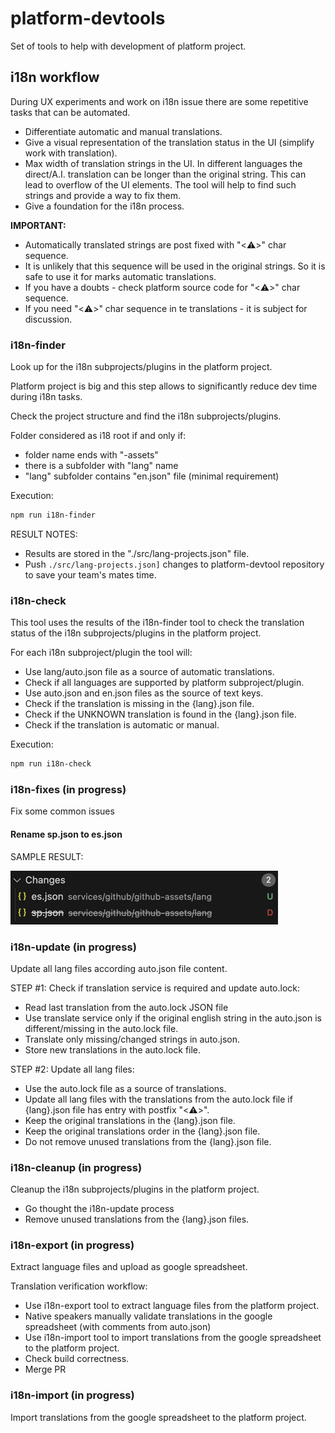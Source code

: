 # platform-devtools
Set of tools to help with development of platform project.

## i18n workflow
During UX experiments and work on i18n issue there are some repetitive tasks that can be automated.

- Differentiate automatic and manual translations.
- Give a visual representation of the translation status in the UI (simplify work with translation).
- Max width of translation strings in the UI. In different languages the direct/A.I. translation can be longer than the original string. This can lead to overflow of the UI elements. The tool will help to find such strings and provide a way to fix them.
- Give a foundation for the i18n process.

**IMPORTANT:**
- Automatically translated strings are post fixed with "<⚠️>" char sequence. 
- It is unlikely that this sequence will be used in the original strings. So it is safe to use it for marks automatic translations.
- If you have a doubts - check platform source code for "<⚠️>" char sequence.
- If you need "<⚠️>" char sequence in te translations - it is subject for discussion.

### i18n-finder
Look up for the i18n subprojects/plugins in the platform project.

Platform project is big and this step allows to significantly reduce dev time during i18n tasks.

Check the project structure and find the i18n subprojects/plugins.

Folder considered as i18 root if and only if:
- folder name ends with "-assets"
- there is a subfolder with "lang" name
- "lang" subfolder contains "en.json" file (minimal requirement)

Execution:
```bash
npm run i18n-finder
```

RESULT NOTES:
- Results are stored in the "./src/lang-projects.json" file.
- Push ```./src/lang-projects.json]``` changes to platform-devtool repository to save your team's mates time.

### i18n-check
This tool uses the results of the i18n-finder tool to check the translation status of the i18n subprojects/plugins in the platform project.

For each i18n subproject/plugin the tool will:
- Use lang/auto.json file as a source of automatic translations.
- Check if all languages are supported by platform subproject/plugin.
- Use auto.json and en.json files as the source of text keys.
- Check if the translation is missing in the {lang}.json file.
- Check if the UNKNOWN translation is found in the {lang}.json file.
- Check if the translation is automatic or manual.

Execution:
```bash
npm run i18n-check
```

### i18n-fixes (in progress)

Fix some common issues

#### Rename sp.json to es.json

SAMPLE RESULT:

![Sample](./assets/fixRenameSample.png)

### i18n-update (in progress)

Update all lang files according auto.json file content.

STEP #1: Check if translation service is required and update auto.lock:
- Read last translation from the auto.lock JSON file
- Use translate service only if the original english string in the auto.json is different/missing in the auto.lock file. 
- Translate only missing/changed strings in auto.json.
- Store new translations in the auto.lock file.

STEP #2: Update all lang files:
- Use the auto.lock file as a source of translations.
- Update all lang files with the translations from the auto.lock file if {lang}.json file has entry with postfix  "<⚠️>".
- Keep the original translations in the {lang}.json file.
- Keep the original translations order in the {lang}.json file.
- Do not remove unused translations from the {lang}.json file.

### i18n-cleanup (in progress)

Cleanup the i18n subprojects/plugins in the platform project.

- Go thought the i18n-update process
- Remove unused translations from the {lang}.json files.

### i18n-export (in progress)

Extract language files and upload as google spreadsheet.

Translation verification workflow:
- Use i18n-export tool to extract language files from the platform project.
- Native speakers manually validate translations in the google spreadsheet (with comments from auto.json)
- Use i18n-import tool to import translations from the google spreadsheet to the platform project.
- Check build correctness.
- Merge PR

### i18n-import (in progress)

Import translations from the google spreadsheet to the platform project.




